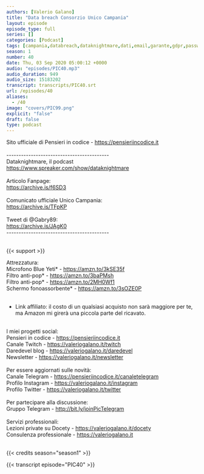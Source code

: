 ```yaml
---
authors: [Valerio Galano]
title: "Data breach Consorzio Unico Campania"
layout: episode
episode_type: full
series: []
categories: [Podcast]
tags: [campania,databreach,dataknightmare,dati,email,garante,gdpr,password,personali,sicurezza,unico,unicocampania]
season: 1
number: 40
date: Thu, 03 Sep 2020 05:00:12 +0000
audio: "episodes/PIC40.mp3"
audio_duration: 949
audio_size: 15183202
transcript: transcripts/PIC40.srt
url: /episodes/40
aliases: 
  - /40
image: "covers/PIC99.png"
explicit: "false"
draft: false
type: podcast
---
```

Sito ufficiale di Pensieri in codice - <a href="https://pensieriincodice.it" rel="noopener">https://pensieriincodice.it</a> <br />
<br />
------------------------------------------ <br />
Dataknightmare, il podcast <br />
<a href="https://www.spreaker.com/show/dataknightmare" rel="noopener">https://www.spreaker.com/show/dataknightmare</a> <br />
<br />
Articolo Fanpage: <br />
<a href="https://archive.is/f6SD3" rel="noopener">https://archive.is/f6SD3</a> <br />
<br />
Comunicato ufficiale Unico Campania: <br />
<a href="https://archive.is/TFpKP" rel="noopener">https://archive.is/TFpKP</a> <br />
<br />
Tweet di @Gabry89: <br />
<a href="https://archive.is/JAgK0" rel="noopener">https://archive.is/JAgK0</a> <br />
------------------------------------------<br />
<br />


{{< support >}}

Attrezzatura:<br />
Microfono Blue Yeti* - <a href="https://amzn.to/3kSE35f" rel="noopener">https://amzn.to/3kSE35f</a>  <br />
Filtro anti-pop* - <a href="https://amzn.to/3baPMsh" rel="noopener">https://amzn.to/3baPMsh</a>  <br />
Filtro anti-pop* - <a href="https://amzn.to/2MH0Wf1" rel="noopener">https://amzn.to/2MH0Wf1</a>  <br />
Schermo fonoassorbente* - <a href="https://amzn.to/3sOZE0P" rel="noopener">https://amzn.to/3sOZE0P</a>  <br />
<br />
* Link affiliato: il costo di un qualsiasi acquisto non sarà maggiore per te, ma Amazon mi girerà una piccola parte del ricavato. <br />
<br />
I miei progetti social:<br />
Pensieri in codice - <a href="https://pensieriincodice.it" rel="noopener">https://pensieriincodice.it</a> <br />
Canale Twitch - <a href="https://valeriogalano.it/twitch" rel="noopener">https://valeriogalano.it/twitch</a> <br />
Daredevel blog - <a href="https://valeriogalano.it/daredevel" rel="noopener">https://valeriogalano.it/daredevel</a> <br />
Newsletter - <a href="https://valeriogalano.it/newsletter" rel="noopener">https://valeriogalano.it/newsletter</a> <br />
<br />
Per essere aggiornati sulle novità:<br />
Canale Telegram - <a href="https://pensieriincodice.it/canaletelegram" rel="noopener">https://pensieriincodice.it/canaletelegram</a> <br />
Profilo Instagram - <a href="https://valeriogalano.it/instagram" rel="noopener">https://valeriogalano.it/instagram</a> <br />
Profilo Twitter - <a href="https://valeriogalano.it/twitter" rel="noopener">https://valeriogalano.it/twitter</a> <br />
<br />
Per partecipare alla discussione:<br />
Gruppo Telegram - <a href="http://bit.ly/joinPicTelegram" rel="noopener">http://bit.ly/joinPicTelegram</a> <br />
<br />
Servizi professionali:<br />
Lezioni private su Docety - <a href="https://valeriogalano.it/docety" rel="noopener">https://valeriogalano.it/docety</a> <br />
Consulenza professionale - <a href="https://valeriogalano.it" rel="noopener">https://valeriogalano.it</a> <br />
<br />


{{< credits season="season1" >}}

<!-- more -->

{{< transcript episode="PIC40" >}}